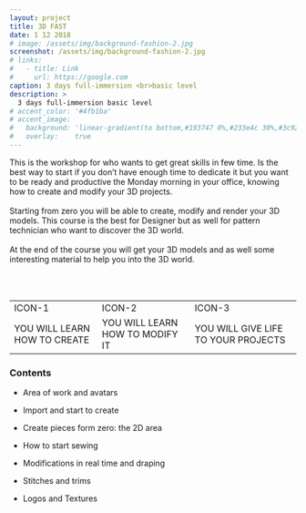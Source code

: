 ```yaml
---
layout: project
title: 3D FAST
date: 1 12 2018
# image: /assets/img/background-fashion-2.jpg
screenshot: /assets/img/background-fashion-2.jpg
# links:
#   - title: Link
#     url: https://google.com
caption: 3 days full-immersion <br>basic level
description: >
  3 days full-immersion basic level
# accent_color: '#4fb1ba'
# accent_image:
#   background: 'linear-gradient(to bottom,#193747 0%,#233e4c 30%,#3c929e 50%,#d5d5d4 70%,#cdccc8 100%)'
#   overlay:    true
---
```


This is the workshop for who wants to get great skills in few time. Is the best way to start if you don’t have enough time to dedicate it but you want to be ready and productive the Monday morning in your office, knowing how to create and modify your 3D projects.
<br>
<br>
Starting from zero you will be able to create, modify and render your 3D models. This course is the best for Designer but as well for pattern technician who want to discover the 3D world.
<br>
<br>
At the end of the course you will get your 3D models and as well some interesting material to help you into the 3D world.

<br>
<br>
<!-- TODO align text to center -->
<table>
  <!-- icons -->
  <tr>
    <td>ICON-1</td>
    <td>ICON-2</td>
    <td>ICON-3</td>
  </tr>
  <tr>
    <td>YOU WILL LEARN HOW TO CREATE</td>
    <td>YOU WILL LEARN HOW TO MODIFY IT</td>
    <td>YOU WILL GIVE LIFE TO YOUR PROJECTS</td>
  </tr>
</table>


<h3>Contents</h3>

* Area of work and avatars

* Import and start to create

* Create pieces form zero: the 2D area

* How to start sewing

* Modifications in real time and draping

* Stitches and trims

* Logos and Textures
